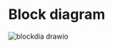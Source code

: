 # Block diagram
![blockdia drawio](https://user-images.githubusercontent.com/94218817/144244299-4c619082-fbc0-45d0-87a9-319ce27bf621.png)
